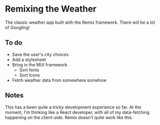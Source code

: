 # Remixing the Weather

The classic weather app built with the Remix framework. There will be a lot of Googling!

## To do

* Save the user's city choices
* Add a stylesheet
* Bring in the MUI framework
    * Sort fonts
    * Sort icons 
* Fetch weather data from somewhere somehow

## Notes 

This has a been quite a tricky development experience so far. At the moment, I'm thinking like a React developer, with all of my data-fetching happening on the client-side. Remix doesn't quite work like this. 

